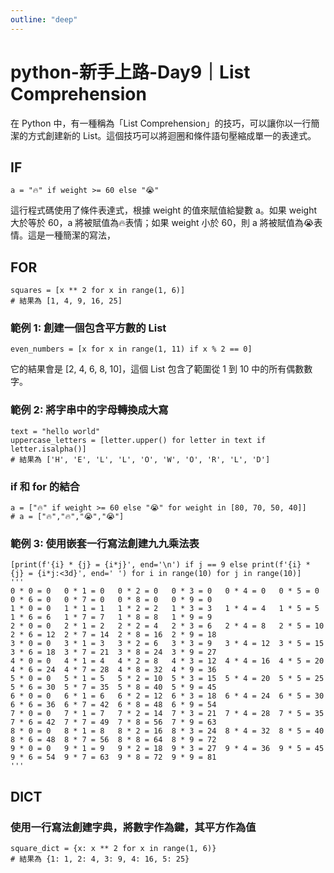 ```yaml
---
outline: "deep"
---
```

# python-新手上路-Day9｜List Comprehension


在 Python 中，有一種稱為「List Comprehension」的技巧，可以讓你以一行簡潔的方式創建新的 List。這個技巧可以將迴圈和條件語句壓縮成單一的表達式。

## IF

```python=
a = "🔥" if weight >= 60 else "😭"
```

這行程式碼使用了條件表達式，根據 weight 的值來賦值給變數 a。如果 weight 大於等於 60，a 將被賦值為🔥表情；如果 weight 小於 60，則 a 將被賦值為😭表情。這是一種簡潔的寫法，

## FOR

```python=
squares = [x ** 2 for x in range(1, 6)]
# 結果為 [1, 4, 9, 16, 25]
```

### 範例 1: 創建一個包含平方數的 List

```python=
even_numbers = [x for x in range(1, 11) if x % 2 == 0]
```
它的結果會是 [2, 4, 6, 8, 10]，這個 List 包含了範圍從 1 到 10 中的所有偶數數字。
### 範例 2: 將字串中的字母轉換成大寫

```python=
text = "hello world"
uppercase_letters = [letter.upper() for letter in text if letter.isalpha()]
# 結果為 ['H', 'E', 'L', 'L', 'O', 'W', 'O', 'R', 'L', 'D']
```

### if 和 for 的結合

```python=
a = ["🔥" if weight >= 60 else "😭" for weight in [80, 70, 50, 40]]
# a = ["🔥","🔥","😭","😭"]
```
### 範例 3: 使用嵌套一行寫法創建九九乘法表

```python=
[print(f'{i} * {j} = {i*j}', end='\n') if j == 9 else print(f'{i} * {j} = {i*j:<3d}', end=' ') for i in range(10) for j in range(10)]
'''
0 * 0 = 0   0 * 1 = 0   0 * 2 = 0   0 * 3 = 0   0 * 4 = 0   0 * 5 = 0   0 * 6 = 0   0 * 7 = 0   0 * 8 = 0   0 * 9 = 0
1 * 0 = 0   1 * 1 = 1   1 * 2 = 2   1 * 3 = 3   1 * 4 = 4   1 * 5 = 5   1 * 6 = 6   1 * 7 = 7   1 * 8 = 8   1 * 9 = 9
2 * 0 = 0   2 * 1 = 2   2 * 2 = 4   2 * 3 = 6   2 * 4 = 8   2 * 5 = 10  2 * 6 = 12  2 * 7 = 14  2 * 8 = 16  2 * 9 = 18
3 * 0 = 0   3 * 1 = 3   3 * 2 = 6   3 * 3 = 9   3 * 4 = 12  3 * 5 = 15  3 * 6 = 18  3 * 7 = 21  3 * 8 = 24  3 * 9 = 27
4 * 0 = 0   4 * 1 = 4   4 * 2 = 8   4 * 3 = 12  4 * 4 = 16  4 * 5 = 20  4 * 6 = 24  4 * 7 = 28  4 * 8 = 32  4 * 9 = 36
5 * 0 = 0   5 * 1 = 5   5 * 2 = 10  5 * 3 = 15  5 * 4 = 20  5 * 5 = 25  5 * 6 = 30  5 * 7 = 35  5 * 8 = 40  5 * 9 = 45
6 * 0 = 0   6 * 1 = 6   6 * 2 = 12  6 * 3 = 18  6 * 4 = 24  6 * 5 = 30  6 * 6 = 36  6 * 7 = 42  6 * 8 = 48  6 * 9 = 54
7 * 0 = 0   7 * 1 = 7   7 * 2 = 14  7 * 3 = 21  7 * 4 = 28  7 * 5 = 35  7 * 6 = 42  7 * 7 = 49  7 * 8 = 56  7 * 9 = 63
8 * 0 = 0   8 * 1 = 8   8 * 2 = 16  8 * 3 = 24  8 * 4 = 32  8 * 5 = 40  8 * 6 = 48  8 * 7 = 56  8 * 8 = 64  8 * 9 = 72
9 * 0 = 0   9 * 1 = 9   9 * 2 = 18  9 * 3 = 27  9 * 4 = 36  9 * 5 = 45  9 * 6 = 54  9 * 7 = 63  9 * 8 = 72  9 * 9 = 81
'''
```


## DICT


### 使用一行寫法創建字典，將數字作為鍵，其平方作為值
```python=
square_dict = {x: x ** 2 for x in range(1, 6)}
# 結果為 {1: 1, 2: 4, 3: 9, 4: 16, 5: 25}
```